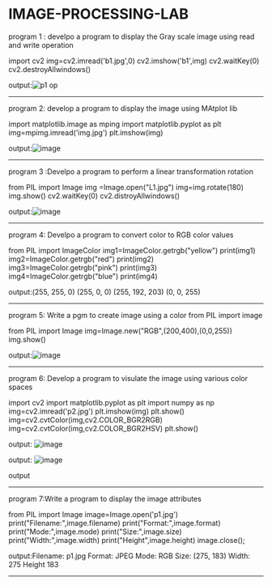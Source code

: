 # IMAGE-PROCESSING-LAB


program 1 : develpo a program to display the Gray scale image using read and write  operation

import cv2
img=cv2.imread('b1.jpg',0)
cv2.imshow('b1',img)
cv2.waitKey(0)
cv2.destroyAllwindows()

output:![p1 op](https://user-images.githubusercontent.com/99865210/173809761-c66e0bbd-5701-451a-8a3d-5b32f00b0b17.png)
******************************************************************************************************************************************************************


program  2: develop a program to display the image using MAtplot lib


import matplotlib.image as mping
import matplotlib.pyplot as plt
img=mpimg.imread('img.jpg')
plt.imshow(img)

output:![image](https://user-images.githubusercontent.com/99865210/173810407-90c87e31-b982-447f-a650-7f18da4ece6c.png)
********************************************************************************************************************************************************************
program 3 :Develpo a program to perform a linear transformation rotation

from PIL import Image
img =Image.open("L1.jpg")
img=img.rotate(180)
img.show()
cv2.waitKey(0)
cv2.distroyAllwindows()

output:![image](https://user-images.githubusercontent.com/99865210/173816106-1bd26923-b5e7-4f13-86d6-0f058d75ccbb.png)

**********************************************************************************************************************************************************************
program 4: Develpo a program to convert color to RGB color values

from PIL import ImageColor
img1=ImageColor.getrgb("yellow")
print(img1)
img2=ImageColor.getrgb("red")
print(img2)
img3=ImageColor.getrgb("pink")
print(img3)
img4=ImageColor.getrgb("blue")
print(img4)

output:(255, 255, 0)
(255, 0, 0)
(255, 192, 203)
(0, 0, 255)
***********************************************************************************************************************************************************************
program 5: Write a pgm to create image using a color from PIL import image

from PIL import Image
img=Image.new("RGB",(200,400),(0,0,255))
img.show()

output:![image](https://user-images.githubusercontent.com/99865210/173816410-cb6c56e3-bcdc-4071-a367-0630c472420f.png)


*******************************************************************************************************************************************************************
program 6: Develop a program to visulate the image using various color spaces

import cv2
import matplotlib.pyplot as plt
import numpy as np
img=cv2.imread('p2.jpg')
plt.imshow(img)
plt.show()
img=cv2.cvtColor(img,cv2.COLOR_BGR2RGB)
img=cv2.cvtColor(img,cv2.COLOR_BGR2HSV)
plt.show()

output: ![image](https://user-images.githubusercontent.com/99865210/173813702-ca6d3deb-ab58-46c6-8c68-d7f03b330870.png)

output:  ![image](https://user-images.githubusercontent.com/99865210/173816669-5892b36c-39c6-41b3-9348-20722de0186d.png)


output<br>
***********************************************************************************************************************************************************************
program 7:Write  a program to display the image attributes 

from PIL import Image
image=Image.open('p1.jpg')
print("Filename:",image.filename)
print("Format:",image.format)
print("Mode:",image.mode)
print("Size:",image.size)
print("Width:",image.width)
print("Height",image.height)
image.close();

output:Filename: p1.jpg
Format: JPEG
Mode: RGB
Size: (275, 183)
Width: 275
Height 183

*******************************************************************************************************************************************************************
